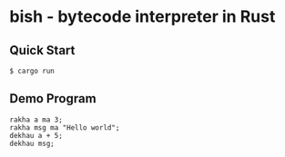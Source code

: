 # bish - bytecode interpreter in Rust

## Quick Start
```console
$ cargo run
```

## Demo Program
```console
rakha a ma 3;
rakha msg ma "Hello world";
dekhau a + 5;
dekhau msg;
```
